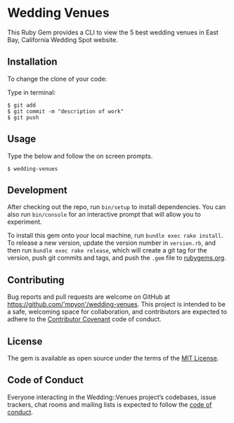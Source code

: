 

# Wedding Venues

This Ruby Gem provides a CLI to view the 5 best wedding venues in East Bay, California Wedding Spot website.

## Installation

To change the clone of your code:

Type in terminal:

    $ git add
    $ git commit -m "description of work"
    $ git push


## Usage

Type the below and follow the on screen prompts.

    $ wedding-venues

## Development

After checking out the repo, run `bin/setup` to install dependencies. You can also run `bin/console` for an interactive prompt that will allow you to experiment.

To install this gem onto your local machine, run `bundle exec rake install`. To release a new version, update the version number in `version.rb`, and then run `bundle exec rake release`, which will create a git tag for the version, push git commits and tags, and push the `.gem` file to [rubygems.org](https://rubygems.org).

## Contributing

Bug reports and pull requests are welcome on GitHub at https://github.com/'mpyon'/wedding-venues. This project is intended to be a safe, welcoming space for collaboration, and contributors are expected to adhere to the [Contributor Covenant](http://contributor-covenant.org) code of conduct.

## License

The gem is available as open source under the terms of the [MIT License](https://opensource.org/licenses/MIT).

## Code of Conduct

Everyone interacting in the Wedding::Venues project’s codebases, issue trackers, chat rooms and mailing lists is expected to follow the [code of conduct](https://github.com/'mpyon'/wedding-venues/blob/master/CODE_OF_CONDUCT.md).
